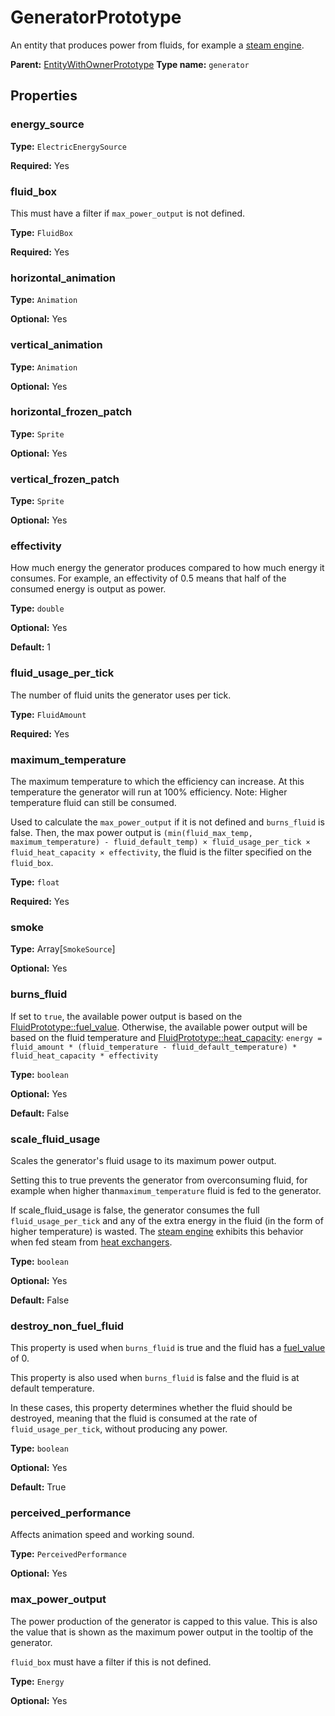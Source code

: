 # GeneratorPrototype

An entity that produces power from fluids, for example a [steam engine](https://wiki.factorio.com/Steam_engine).

**Parent:** [EntityWithOwnerPrototype](EntityWithOwnerPrototype.md)
**Type name:** `generator`

## Properties

### energy_source

**Type:** `ElectricEnergySource`

**Required:** Yes

### fluid_box

This must have a filter if `max_power_output` is not defined.

**Type:** `FluidBox`

**Required:** Yes

### horizontal_animation

**Type:** `Animation`

**Optional:** Yes

### vertical_animation

**Type:** `Animation`

**Optional:** Yes

### horizontal_frozen_patch

**Type:** `Sprite`

**Optional:** Yes

### vertical_frozen_patch

**Type:** `Sprite`

**Optional:** Yes

### effectivity

How much energy the generator produces compared to how much energy it consumes. For example, an effectivity of 0.5 means that half of the consumed energy is output as power.

**Type:** `double`

**Optional:** Yes

**Default:** 1

### fluid_usage_per_tick

The number of fluid units the generator uses per tick.

**Type:** `FluidAmount`

**Required:** Yes

### maximum_temperature

The maximum temperature to which the efficiency can increase. At this temperature the generator will run at 100% efficiency. Note: Higher temperature fluid can still be consumed.

Used to calculate the `max_power_output` if it is not defined and `burns_fluid` is false. Then, the max power output is `(min(fluid_max_temp, maximum_temperature) - fluid_default_temp) × fluid_usage_per_tick × fluid_heat_capacity × effectivity`, the fluid is the filter specified on the `fluid_box`.

**Type:** `float`

**Required:** Yes

### smoke

**Type:** Array[`SmokeSource`]

**Optional:** Yes

### burns_fluid

If set to `true`, the available power output is based on the [FluidPrototype::fuel_value](prototype:FluidPrototype::fuel_value). Otherwise, the available power output will be based on the fluid temperature and [FluidPrototype::heat_capacity](prototype:FluidPrototype::heat_capacity): `energy = fluid_amount * (fluid_temperature - fluid_default_temperature) * fluid_heat_capacity * effectivity`

**Type:** `boolean`

**Optional:** Yes

**Default:** False

### scale_fluid_usage

Scales the generator's fluid usage to its maximum power output.

Setting this to true prevents the generator from overconsuming fluid, for example when higher than`maximum_temperature` fluid is fed to the generator.

If scale_fluid_usage is false, the generator consumes the full `fluid_usage_per_tick` and any of the extra energy in the fluid (in the form of higher temperature) is wasted. The [steam engine](https://wiki.factorio.com/Steam_engine) exhibits this behavior when fed steam from [heat exchangers](https://wiki.factorio.com/Heat_exchanger).

**Type:** `boolean`

**Optional:** Yes

**Default:** False

### destroy_non_fuel_fluid

This property is used when `burns_fluid` is true and the fluid has a [fuel_value](prototype:FluidPrototype::fuel_value) of 0.

This property is also used when `burns_fluid` is false and the fluid is at default temperature.

In these cases, this property determines whether the fluid should be destroyed, meaning that the fluid is consumed at the rate of `fluid_usage_per_tick`, without producing any power.

**Type:** `boolean`

**Optional:** Yes

**Default:** True

### perceived_performance

Affects animation speed and working sound.

**Type:** `PerceivedPerformance`

**Optional:** Yes

### max_power_output

The power production of the generator is capped to this value. This is also the value that is shown as the maximum power output in the tooltip of the generator.

`fluid_box` must have a filter if this is not defined.

**Type:** `Energy`

**Optional:** Yes

